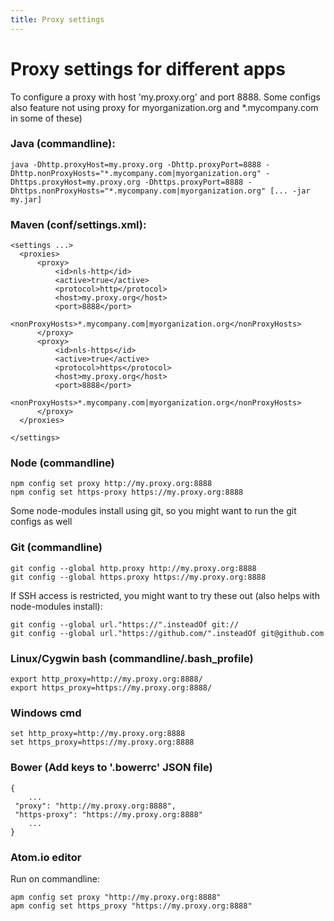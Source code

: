 ```yaml
---
title: Proxy settings
---
```

# Proxy settings for different apps

To configure a proxy with host 'my.proxy.org' and port 8888. Some configs also feature not using proxy for myorganization.org and *.mycompany.com in some of these)

### Java (commandline):

    java -Dhttp.proxyHost=my.proxy.org -Dhttp.proxyPort=8888 -Dhttp.nonProxyHosts="*.mycompany.com|myorganization.org" -Dhttps.proxyHost=my.proxy.org -Dhttps.proxyPort=8888 -Dhttps.nonProxyHosts="*.mycompany.com|myorganization.org" [... -jar my.jar]

### Maven (conf/settings.xml):

    <settings ...>
      <proxies>
          <proxy>
              <id>nls-http</id>
              <active>true</active>
              <protocol>http</protocol>
              <host>my.proxy.org</host>
              <port>8888</port>
              <nonProxyHosts>*.mycompany.com|myorganization.org</nonProxyHosts>
          </proxy>
          <proxy>
              <id>nls-https</id>
              <active>true</active>
              <protocol>https</protocol>
              <host>my.proxy.org</host>
              <port>8888</port>
              <nonProxyHosts>*.mycompany.com|myorganization.org</nonProxyHosts>
          </proxy>
      </proxies>

    </settings>

### Node (commandline)

    npm config set proxy http://my.proxy.org:8888
    npm config set https-proxy https://my.proxy.org:8888

Some node-modules install using git, so you might want to run the git configs as well

### Git (commandline)

    git config --global http.proxy http://my.proxy.org:8888
    git config --global https.proxy https://my.proxy.org:8888

If SSH access is restricted, you might want to try these out (also helps with node-modules install):

    git config --global url."https://".insteadOf git://
    git config --global url."https://github.com/".insteadOf git@github.com

### Linux/Cygwin bash (commandline/.bash_profile)

    export http_proxy=http://my.proxy.org:8888/
    export https_proxy=https://my.proxy.org:8888/

### Windows cmd

    set http_proxy=http://my.proxy.org:8888
    set https_proxy=https://my.proxy.org:8888

### Bower (Add keys to '.bowerrc' JSON file)

    {
        ...
     "proxy": "http://my.proxy.org:8888",
     "https-proxy": "https://my.proxy.org:8888"
        ...
    }

### Atom.io editor

Run on commandline:

    apm config set proxy "http://my.proxy.org:8888"
    apm config set https_proxy "https://my.proxy.org:8888"
